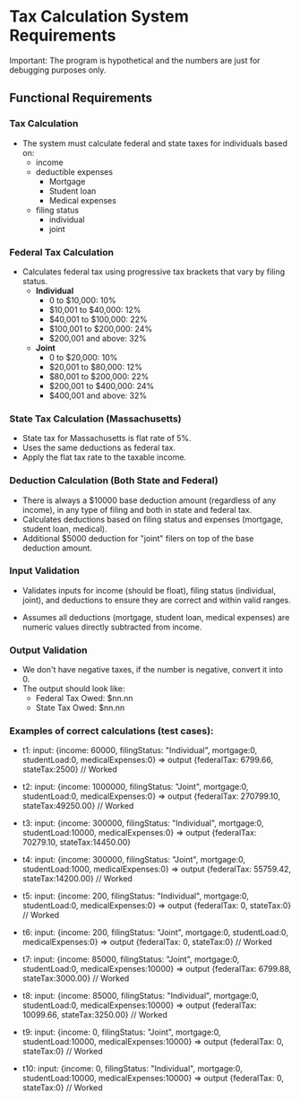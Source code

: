 # Tax Calculation System Requirements

Important: The program is hypothetical and the numbers are just for debugging purposes only.

## Functional Requirements

### Tax Calculation

- The system must calculate federal and state taxes for individuals based on:
  - income
  - deductible expenses
    - Mortgage
    - Student loan
    - Medical expenses
  - filing status
    - individual
    - joint

### Federal Tax Calculation

- Calculates federal tax using progressive tax brackets that vary by filing status.
  - **Individual**
    - 0 to $10,000: 10%
    - $10,001 to $40,000: 12%
    - $40,001 to $100,000: 22%
    - $100,001 to $200,000: 24%
    - $200,001 and above: 32%
  - **Joint**
    - 0 to $20,000: 10%
    - $20,001 to $80,000: 12%
    - $80,001 to $200,000: 22%
    - $200,001 to $400,000: 24%
    - $400,001 and above: 32%

### State Tax Calculation (Massachusetts)

- State tax for Massachusetts is flat rate of 5%.
- Uses the same deductions as federal tax.
- Apply the flat tax rate to the taxable income.

### Deduction Calculation (Both State and Federal)

- There is always a $10000 base deduction amount (regardless of any income), in any type of filing and both in state and federal tax.
- Calculates deductions based on filing status and expenses (mortgage, student loan, medical).
- Additional $5000 deduction for "joint" filers on top of the base deduction amount.

### Input Validation

- Validates inputs for income (should be float), filing status (individual, joint), and deductions to ensure they are correct and within valid ranges.

- Assumes all deductions (mortgage, student loan, medical expenses) are numeric values directly subtracted from income.

### Output Validation

- We don't have negative taxes, if the number is negative, convert it into 0.
- The output should look like:
  - Federal Tax Owed: $nn.nn
  - State Tax Owed: $nn.nn

### Examples of correct calculations (test cases):

- t1: input: {income: 60000, filingStatus: "Individual", mortgage:0, studentLoad:0, medicalExpenses:0} => output {federalTax: 6799.66, stateTax:2500} // Worked

- t2: input: {income: 1000000, filingStatus: "Joint", mortgage:0, studentLoad:0, medicalExpenses:0} => output {federalTax: 270799.10, stateTax:49250.00} // Worked

- t3: input: {income: 300000, filingStatus: "Individual", mortgage:0, studentLoad:10000, medicalExpenses:0} => output {federalTax: 70279.10, stateTax:14450.00}

- t4: input: {income: 300000, filingStatus: "Joint", mortgage:0, studentLoad:1000, medicalExpenses:0} => output {federalTax: 55759.42, stateTax:14200.00} // Worked

- t5: input: {income: 200, filingStatus: "Individual", mortgage:0, studentLoad:0, medicalExpenses:0} => output {federalTax: 0, stateTax:0} // Worked
- t6: input: {income: 200, filingStatus: "Joint", mortgage:0, studentLoad:0, medicalExpenses:0} => output {federalTax: 0, stateTax:0} // Worked

- t7: input: {income: 85000, filingStatus: "Joint", mortgage:0, studentLoad:0, medicalExpenses:10000} => output {federalTax: 6799.88, stateTax:3000.00} // Worked

- t8: input: {income: 85000, filingStatus: "Individual", mortgage:0, studentLoad:0, medicalExpenses:10000} => output {federalTax: 10099.66, stateTax:3250.00} // Worked

- t9: input: {income: 0, filingStatus: "Joint", mortgage:0, studentLoad:10000, medicalExpenses:10000} => output {federalTax: 0, stateTax:0} // Worked

- t10: input: {income: 0, filingStatus: "Individual", mortgage:0, studentLoad:10000, medicalExpenses:10000} => output {federalTax: 0, stateTax:0} // Worked
